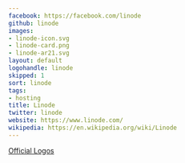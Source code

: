 ```yaml
---
facebook: https://facebook.com/linode
github: linode
images:
- linode-icon.svg
- linode-card.png
- linode-ar21.svg
layout: default
logohandle: linode
skipped: 1
sort: linode
tags:
- hosting
title: Linode
twitter: linode
website: https://www.linode.com/
wikipedia: https://en.wikipedia.org/wiki/Linode
---
```


[Official Logos](https://www.linode.com/logos)
